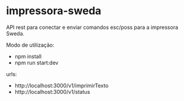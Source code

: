 # impressora-sweda
API rest para conectar e enviar comandos esc/poss para a impressora Sweda.

Modo de utilização:

- npm install 
- npm run start:dev


urls:

- http://localhost:3000/v1/imprimirTexto
- http://localhost:3000/v1/status